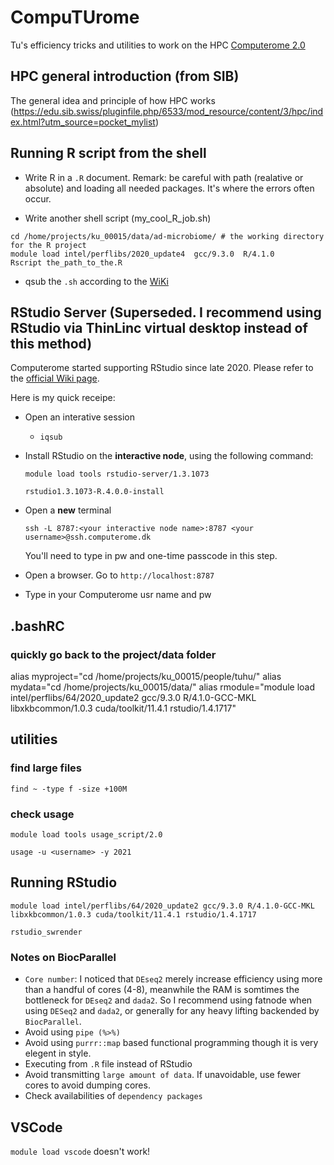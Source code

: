# CompuTUrome

Tu's efficiency tricks and utilities to work on the HPC [Computerome 2.0](https://www.computerome.dk/display/C2W/Computerome+2.0+Wiki)

## HPC general introduction (from SIB)

The general idea and principle of how HPC works (https://edu.sib.swiss/pluginfile.php/6533/mod_resource/content/3/hpc/index.html?utm_source=pocket_mylist)

## Running R script from the shell

- Write R in a `.R` document. Remark: be careful with path (realative or absolute) and loading all needed packages. It's where the errors often occur.

- Write another shell script (my_cool_R_job.sh)

```
cd /home/projects/ku_00015/data/ad-microbiome/ # the working directory for the R project
module load intel/perflibs/2020_update4  gcc/9.3.0  R/4.1.0
Rscript the_path_to_the.R
```

- qsub the `.sh` according to the [WiKi](https://www.computerome.dk/display/C2W/Batch+System)

## RStudio Server (**Superseded. I recommend using RStudio via ThinLinc virtual desktop instead of this method**)

Computerome started supporting RStudio since late 2020. Please refer to the [official Wiki page](https://www.computerome.dk/display/C2W/Rstudio+Server).

Here is my quick receipe:

- Open an interative session
  
  - `iqsub`

- Install RStudio on the **interactive node**, using the following command:

    `module load tools rstudio-server/1.3.1073`
    
    `rstudio1.3.1073-R.4.0.0-install`

- Open a **new** terminal
  
  `ssh -L 8787:<your interactive node name>:8787 <your username>@ssh.computerome.dk`

  You'll need to type in pw and one-time passcode in this step.

- Open a browser. Go to `http://localhost:8787`
  
- Type in your Computerome usr name and pw

## .bashRC

### quickly go back to the project/data folder
alias myproject="cd /home/projects/ku_00015/people/tuhu/"
alias mydata="cd /home/projects/ku_00015/data/"
alias rmodule="module load intel/perflibs/64/2020_update2 gcc/9.3.0 R/4.1.0-GCC-MKL libxkbcommon/1.0.3 cuda/toolkit/11.4.1 rstudio/1.4.1717"

## utilities

### find large files

`find ~ -type f -size +100M`

### check usage
`module load tools usage_script/2.0`

`usage -u <username> -y 2021`

## Running RStudio
`module load intel/perflibs/64/2020_update2 gcc/9.3.0 R/4.1.0-GCC-MKL libxkbcommon/1.0.3 cuda/toolkit/11.4.1 rstudio/1.4.1717`

`rstudio_swrender`

### Notes on BiocParallel 

- `Core number`: I noticed that `DEseq2` merely increase efficiency using more than a handful of cores (4-8), meanwhile the RAM is somtimes the bottleneck for `DEseq2` and `dada2`. So I recommend using fatnode when using `DESeq2` and `dada2`, or generally for any heavy lifting backended by `BiocParallel`.
- Avoid using `pipe (%>%)`
- Avoid using `purrr::map` based functional programming though it is very elegent in style.
- Executing from `.R` file instead of RStudio
- Avoid transmitting `large amount of data`. If unavoidable, use fewer cores to avoid dumping cores.
- Check availabilities of `dependency packages`
## VSCode
`module load vscode` doesn't work!


